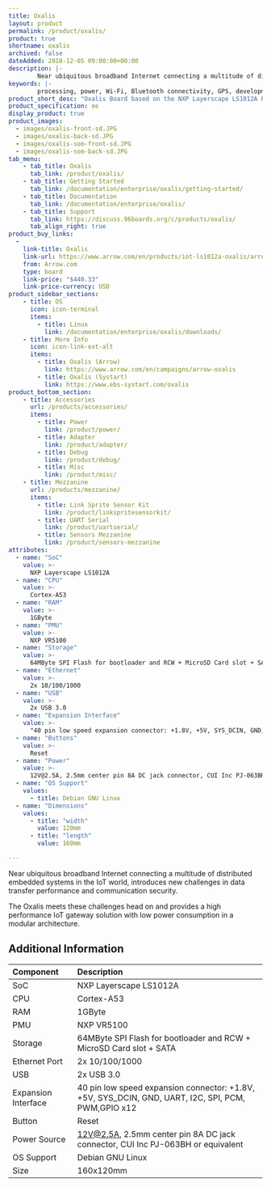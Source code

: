 ```yaml
---
title: Oxalis
layout: product
permalink: /product/oxalis/
product: true
shortname: oxalis
archived: false
dateAdded: 2018-12-05 09:00:00+00:00
description: |-
        Near ubiquitous broadband Internet connecting a multitude of distributed embedded systems in the IoT world, introduces new challenges in data transfer performance and communication security. The Oxalis meets these challenges head on and provides a high performance IoT gateway solution with low power consumption in a modular architecture.
keywords: |-
        processing, power, Wi-Fi, Bluetooth connectivity, GPS, development, board, mid-tier, xilinx, fpga, processor, low cost, Product, Development, Platform, bitmain, sophon, edge, bm1880
product_short_desc: "Oxalis Board based on the NXP Layerscape LS1012A Processor"
product_specification: ee
display_product: true
product_images:
  - images/oxalis-front-sd.JPG
  - images/oxalis-back-sd.JPG
  - images/oxalis-som-front-sd.JPG
  - images/oxalis-som-back-sd.JPG
tab_menu:
    - tab_title: Oxalis
      tab_link: /product/oxalis/
    - tab_title: Getting Started
      tab_link: /documentation/enterprise/oxalis/getting-started/
    - tab_title: Documentation
      tab_link: /documentation/enterprise/oxalis/
    - tab_title: Support
      tab_link: https://discuss.96boards.org/c/products/oxalis/
      tab_align_right: true
product_buy_links:
  -
    link-title: Oxalis
    link-url: https://www.arrow.com/en/products/iot-ls1012a-oxalis/arrow-development-tools
    from: Arrow.com
    type: board
    link-price: "$440.33"
    link-price-currency: USD
product_sidebar_sections:
    - title: OS
      icon: icon-terminal
      items:
        - title: Linux
          link: /documentation/enterprise/oxalis/downloads/
    - title: More Info
      icon: icon-link-ext-alt
      items:
        - title: Oxalis (Arrow)
          link: https://www.arrow.com/en/campaigns/arrow-oxalis
        - title: Oxalis (Systart)
          link: https://www.ebs-systart.com/oxalis
product_bottom_section:
    - title: Accessories
      url: /products/accessories/
      items:
        - title: Power
          link: /product/power/
        - title: Adapter
          link: /product/adapter/
        - title: Debug
          link: /product/debug/
        - title: Misc
          link: /product/misc/
    - title: Mezzanine
      url: /products/mezzanine/
      items:
        - title: Link Sprite Sensor Kit
          link: /product/linkspritesensorkit/
        - title: UART Serial
          link: /product/uartserial/
        - title: Sensors Mezzanine
          link: /product/sensors-mezzanine
attributes:
  - name: "SoC"
    value: >-
      NXP Layerscape LS1012A
  - name: "CPU"
    value: >-
      Cortex-A53
  - name: "RAM"
    value: >-
      1GByte
  - name: "PMU"
    value: >-
      NXP VR5100
  - name: "Storage"
    value: >-
      64MByte SPI Flash for bootloader and RCW + MicroSD Card slot + SATA
  - name: "Ethernet"
    value: >-
      2x 10/100/1000
  - name: "USB"
    value: >-
      2x USB 3.0
  - name: "Expansion Interface"
    value: >-
      "40 pin low speed expansion connector: +1.8V, +5V, SYS_DCIN, GND, UART, I2C, SPI, PCM, PWM,GPIO x12"
  - name: "Buttons"
    value: >-
      Reset
  - name: "Power"
    value: >-
      12V@2.5A, 2.5mm center pin 8A DC jack connector, CUI Inc PJ-063BH or equivalent
  - name: "OS Support"
    values:
      - title: Debian GNU Linux
  - name: "Dimensions"
    values:
      - title: "width"
        value: 120mm
      - title: "length"
        value: 160mm

---
```


Near ubiquitous broadband Internet connecting a multitude of distributed embedded systems in the IoT world, introduces new challenges in data transfer performance and communication security.

The Oxalis meets these challenges head on and provides a high performance IoT gateway solution with low power consumption in a modular architecture.

## Additional Information

|   Component          |   Description                                                                                    |
|:---------------------|:-------------------------------------------------------------------------------------------------|
|  SoC                 |   NXP Layerscape LS1012A                                                                         |
|  CPU                 |   Cortex-A53                                                                                     |
|  RAM                 |   1GByte                                                                                         |
|  PMU                 |   NXP VR5100                                                                                     |
|  Storage             |   64MByte SPI Flash for bootloader and RCW + MicroSD Card slot + SATA                            |
|  Ethernet Port       |   2x 10/100/1000                                                                                 |
|  USB                 |   2x USB 3.0                                                                                     |
|  Expansion Interface |   40 pin low speed expansion connector: +1.8V, +5V, SYS_DCIN, GND, UART, I2C, SPI, PCM, PWM,GPIO x12 |
|  Button              |   Reset                                                                                          |
|  Power Source        |   12V@2.5A, 2.5mm center pin 8A DC jack connector, CUI Inc PJ-063BH or equivalent                |
|  OS Support          |   Debian GNU Linux                                                                               |
|  Size                |   160x120mm                                                                                      |
